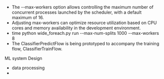- The --max-workers option allows controlling the maximum number of concurrent processes launched by the scheduler, with a default maximum of 16.
- Adjusting max-workers can optimize resource utilization based on CPU cores and memory availability in the development environment.
- time python wide_foreach.py run --max-num-splits 1000 --max-workers 8
- The ClassifierPredictFlow is being prototyped to accompany the training flow, ClassifierTrainFlow.


ML system Design
- data processing
- 



